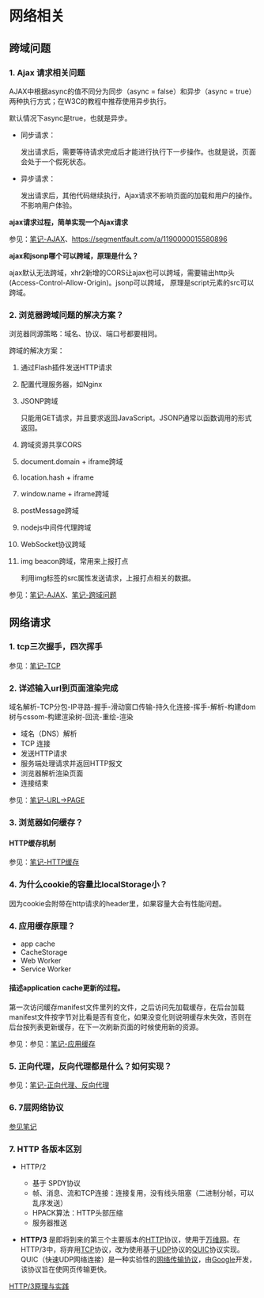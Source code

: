 # 网络相关

## 跨域问题

### 1. Ajax 请求相关问题

AJAX中根据async的值不同分为同步（async = false）和异步（async = true）两种执行方式；在W3C的教程中推荐使用异步执行。

默认情况下async是true，也就是异步。

- 同步请求：

  发出请求后，需要等待请求完成后才能进行执行下一步操作。也就是说，页面会处于一个假死状态。

- 异步请求：

  发出请求后，其他代码继续执行，Ajax请求不影响页面的加载和用户的操作。不影响用户体验。

**ajax请求过程，简单实现一个Ajax请求**

参见：[笔记-AJAX](https://babyshulei.github.io/mybooks/front-end/05-network/04-ajax/)、<https://segmentfault.com/a/1190000015580896>



**ajax和jsonp哪个可以跨域，原理是什么？**

ajax默认无法跨域，xhr2新增的CORS让ajax也可以跨域，需要输出http头(Access-Control-Allow-Origin)。jsonp可以跨域， 原理是script元素的src可以跨域。



### 2. 浏览器跨域问题的解决方案？

浏览器同源策略：域名、协议、端口号都要相同。

跨域的解决方案：

1. 通过Flash插件发送HTTP请求

2. 配置代理服务器，如Nginx

3. JSONP跨域

   只能用GET请求，并且要求返回JavaScript。JSONP通常以函数调用的形式返回。

4. 跨域资源共享CORS

5. document.domain + iframe跨域

6. location.hash + iframe

7. window.name + iframe跨域

8. postMessage跨域

9. nodejs中间件代理跨域

10. WebSocket协议跨域

11. img beacon跨域，常用来上报打点

    利用img标签的src属性发送请求，上报打点相关的数据。

参见：[笔记-AJAX](https://babyshulei.github.io/mybooks/front-end/05-network/04-ajax/)、[笔记-跨域问题](https://babyshulei.github.io/mybooks/front-end/05-network/05-cross-domain.html)



## 网络请求

### 1. tcp三次握手，四次挥手

参见：[笔记-TCP](https://babyshulei.github.io/mybooks/front-end/05-network/01-tcp/)



### 2. 详述输入url到页面渲染完成

域名解析-TCP分包-IP寻路-握手-滑动窗口传输-持久化连接-挥手-解析-构建dom树与cssom-构建渲染树-回流-重绘-渲染

- 域名（DNS）解析
- TCP 连接
- 发送HTTP请求
- 服务端处理请求并返回HTTP报文
- 浏览器解析渲染页面
- 连接结束

参见：[笔记-URL->PAGE](https://babyshulei.github.io/mybooks/front-end/05-network/06-url-webpage.html)



### 3. 浏览器如何缓存？

#### HTTP缓存机制

参见：[笔记-HTTP缓存](https://babyshulei.github.io/mybooks/front-end/05-network/07-cache-control/01-http-cache.html)



### 4. 为什么cookie的容量比localStorage小？

因为cookie会附带在http请求的header里，如果容量大会有性能问题。



### 4. 应用缓存原理？

- app cache
- CacheStorage
- Web Worker
- Service Worker

#### 描述application cache更新的过程。

第一次访问缓存manifest文件里列的文件，之后访问先加载缓存，在后台加载manifest文件按字节对比看是否有变化，如果没变化则说明缓存未失效，否则在后台按列表更新缓存，在下一次刷新页面的时候使用新的资源。

参见：参见：[笔记-应用缓存](https://babyshulei.github.io/mybooks/front-end/05-network/07-cache-control/01-app-cache.html)



### 5. 正向代理，反向代理都是什么？如何实现？

参见：[笔记-正向代理、反向代理](https://babyshulei.github.io/mybooks/front-end/05-network/02-proxy/)



### 6. 7层网络协议

[参见笔记](https://babyshulei.github.io/mybooks/front-end/05-network/)



### 7. HTTP 各版本区别

- HTTP/2
  - 基于 SPDY协议
  - 帧、消息、流和TCP连接：连接复用，没有线头阻塞（二进制分帧，可以乱序发送）
  - HPACK算法：HTTP头部压缩
  - 服务器推送

- **HTTP/3** 是即将到来的第三个主要版本的[HTTP](https://zh.wikipedia.org/wiki/HTTP)协议，使用于[万维网](https://zh.wikipedia.org/wiki/%E4%B8%87%E7%BB%B4%E7%BD%91)。在HTTP/3中，将弃用[TCP](https://zh.wikipedia.org/wiki/%E4%BC%A0%E8%BE%93%E6%8E%A7%E5%88%B6%E5%8D%8F%E8%AE%AE)协议，改为使用基于[UDP](https://zh.wikipedia.org/wiki/%E7%94%A8%E6%88%B7%E6%95%B0%E6%8D%AE%E6%8A%A5%E5%8D%8F%E8%AE%AE)协议的[QUIC](https://zh.wikipedia.org/wiki/%E5%BF%AB%E9%80%9FUDP%E7%BD%91%E7%BB%9C%E8%BF%9E%E6%8E%A5)协议实现。QUIC（快速UDP网络连接）是一种实验性的[网络传输协议](https://zh.wikipedia.org/wiki/%E7%BD%91%E7%BB%9C%E4%BC%A0%E8%BE%93%E5%8D%8F%E8%AE%AE)，由[Google](https://zh.wikipedia.org/wiki/Google)开发，该协议旨在使网页传输更快。

[HTTP/3原理与实践](https://mp.weixin.qq.com/s?__biz=MjM5MTA1MjAxMQ==&mid=2651236564&idx=1&sn=4cfbf59ed50cc45d889613e5b19292bd&chksm=bd4971508a3ef8468f836165eb0bf520235ffa8c814f28ea8a7205f7e28e0fc56a300d6db412&scene=126&sessionid=1589892680&key=dd5072f5310af4877d83587aa9dda69a482e8c7e28c8d9ce49791567af183ec33252db68b16b3b81387b08db97a87172afc18fabe7ddb4a83b215d44e1e29f5a1418a4cf2cc9650d801d3a8f2e042f8b&ascene=1&uin=MTIxNDkzMTUwMA%3D%3D&devicetype=Windows+10&version=62080079&lang=zh_CN&exportkey=AbyK9wn%2BMK6L7h6g9P8SUsc%3D&pass_ticket=q%2FxVOmzgoR17ZWzgcaD8WJuC%2BLzCCWljh8Mkd6yupIirYn6VvBbfOpTbl%2FV9%2FQK9)

